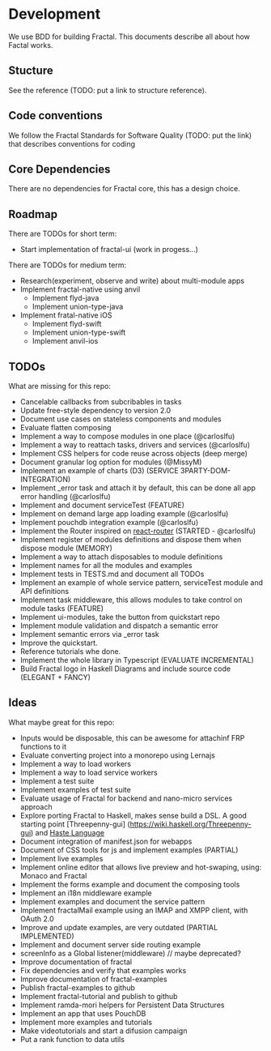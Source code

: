 # Development

We use BDD for building Fractal. This documents describe all about how Factal works.

## Stucture

See the reference (TODO: put a link to structure reference).

## Code conventions

We follow the Fractal Standards for Software Quality (TODO: put the link) that describes conventions for coding

## Core Dependencies

There are no dependencies for Fractal core, this has a design choice.

## Roadmap

There are TODOs for short term:

- Start implementation of fractal-ui (work in progess...)

There are TODOs for medium term:

- Research(experiment, observe and write) about multi-module apps
- Implement fractal-native using anvil
  - Implement flyd-java
  - Implement union-type-java
- Implement fratal-native iOS
  - Implement flyd-swift
  - Implement union-type-swift
  - Implement anvil-ios

## TODOs

What are missing for this repo:

- Cancelable callbacks from subcribables in tasks
- Update free-style dependency to version 2.0
- Document use cases on stateless components and modules
- Evaluate flatten composing
- Implement a way to compose modules in one place (@carloslfu)
- Implement a way to reattach tasks, drivers and services (@carloslfu)
- Implement CSS helpers for code reuse across objects (deep merge)
- Document granular log option for modules (@MissyM)
- Implement an example of charts (D3) (SERVICE 3PARTY-DOM-INTEGRATION)
- Implement _error task and attach it by default, this can be done all app error handling (@carloslfu)
- Implement and document serviceTest (FEATURE)
- Implement on demand large app loading example (@carloslfu)
- Implement pouchdb integration example (@carloslfu)
- Implement the Router inspired on [react-router](https://github.com/ReactTraining/react-router) (STARTED - @carloslfu)
- Implement register of modules definitions and dispose them when dispose module (MEMORY)
- Implement a way to attach disposables to module definitions
- Implement names for all the modules and examples
- Implement tests in TESTS.md and document all TODOs
- Implement an example of whole service pattern, serviceTest module and API definitions
- Implement task middleware, this allows modules to take control on module tasks (FEATURE)
- Implement ui-modules, take the button from quickstart repo
- Implement module validation and dispatch a semantic error
- Implement semantic errors via _error task
- Improve the quickstart.
- Reference tutorials whe done.
- Implement the whole library in Typescript (EVALUATE INCREMENTAL)
- Build Fractal logo in Haskell Diagrams and include source code (ELEGANT + FANCY)

## Ideas

What maybe great for this repo:

- Inputs would be disposable, this can be awesome for attachinf FRP functions to it
- Evaluate converting project into a monorepo using Lernajs
- Implement a way to load workers
- Implement a way to load service workers
- Implement a test suite
- Implement examples of test suite
- Evaluate usage of Fractal for backend and nano-micro services approach
- Explore porting Fractal to Haskell, makes sense build a DSL. A good starting point [Threepenny-gui] (https://wiki.haskell.org/Threepenny-gui) and [Haste Language](http://haste-lang.org/)
- Document integration of manifest.json for webapps
- Document of CSS tools for js and implement examples (PARTIAL)
- Implement live examples
- Implement online editor that allows live preview and hot-swaping, using: Monaco and Fractal
- Implement the forms example and document the composing tools
- Implement an i18n middleware example
- Implement examples and document the service pattern
- Implement fractalMail example using an IMAP and XMPP client, with OAuth 2.0
- Improve and update examples, are very outdated (PARTIAL IMPLEMENTED)
- Implement and document server side routing example
- screenInfo as a Global listener(middleware) // maybe deprecated?
- Improve documentation of fractal
- Fix dependencies and verify that examples works
- Improve documentation of fractal-examples
- Publish fractal-examples to github
- Implement fractal-tutorial and publish to github
- Implement ramda-mori helpers for Persistent Data Structures
- Implement an app that uses PouchDB
- Implement more examples and tutorials
- Make videotutorials and start a difusion campaign
- Put a rank function to data utils
